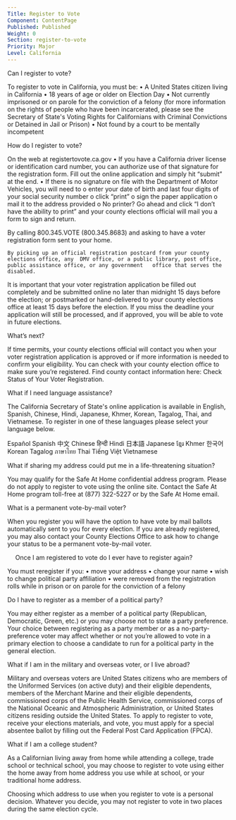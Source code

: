 ```yaml
---
Title: Register to Vote
Component: ContentPage
Published: Published
Weight: 0
Section: register-to-vote
Priority: Major
Level: California
---
```

Can I register to vote?

To register to vote in California, you must be:
• A United States citizen living in California
• 18 years of age or older on Election Day
• Not currently imprisoned or on parole for the conviction of a felony (for more information on the rights of people who have been incarcerated, please see the Secretary of State's Voting Rights for Californians with Criminal Convictions or Detained in Jail or Prison)
• Not found by a court to be mentally incompetent

How do I register to vote?

  On the web at registertovote.ca.gov
• If you have a California driver license or identification card number, you can authorize use of that signature for the registration form.  Fill out the online application and simply hit “submit” at the end. 
• If there is no signature on file with the Department of Motor Vehicles, you will need to
o enter your date of birth and last four digits of your social security number
o click “print”
o sign the paper application
o mail it to the address provided
o No printer? Go ahead and click “I don’t have the ability to print” and your county elections official will mail you a form to sign and return.

  By calling 800.345.VOTE (800.345.8683) and asking to have a voter registration form sent to your home.

    By picking up an official registration postcard from your county elections office, any  DMV office, or a public library, post office, public assistance office, or any government   office that serves the disabled.

It is important that your voter registration application be filled out completely and be submitted online no later than midnight 15 days before the election; or postmarked or hand-delivered to your county elections office at least 15 days before the election.  If you miss the deadline your application will still be processed, and if approved, you will be able to vote in future elections.

What’s next?

If time permits, your county elections official will contact you when your voter registration application is approved or if more information is needed to confirm your eligibility.   You can check with your county election office to make sure you’re registered. Find county contact information here: Check Status of Your Voter Registration.

What if I need language assistance?

The California Secretary of State's online application is available in English, Spanish, Chinese, Hindi, Japanese, Khmer, Korean, Tagalog, Thai, and Vietnamese. To register in one of these languages please select your language below.
 
Español  Spanish
中文  Chinese
हिन्दी  Hindi
日本語  Japanese
ខ្មែរ  Khmer
한국어  Korean
Tagalog
ภาษาไทย  Thai
Tiếng Việt  Vietnamese
 

What if sharing my address could put me in a life-threatening situation?

You may qualify for the Safe At Home confidential address program. Please do not apply to register to vote using the online site. Contact the Safe At Home program toll-free at (877) 322-5227 or by the Safe At Home email.

What is a permanent vote-by-mail voter?

When you register you will have the option to have vote by mail ballots automatically sent to you for every election.  If you are already registered, you may also contact your County Elections Office to ask how to change your status to be a permanent vote-by-mail voter.

 
Once I am registered to vote do I ever have to register again?

You must reregister if you:
• move your address
• change your name 
• wish to change political party affiliation 
• were removed from the registration rolls while in prison or on parole for the conviction of a felony

Do I have to register as a member of a political party?

You may either register as a member of a political party (Republican, Democratic, Green, etc.) or you may choose not to state a party preference. Your choice between registering as a party member or as a no-party-preference voter may affect whether or not you’re allowed to vote in a primary election to choose a candidate to run for a political party in the general election.

What if I am in the military and overseas voter, or I live abroad?

Military and overseas voters are United States citizens who are members of the Uniformed Services (on active duty) and their eligible dependents, members of the Merchant Marine and their eligible dependents, commissioned corps of the Public Health Service, commissioned corps of the National Oceanic and Atmospheric Administration, or United States citizens residing outside the United States. To apply to register to vote, receive your elections materials, and vote, you must apply for a special absentee ballot by filling out the Federal Post Card Application (FPCA).


What if I am a college student?

As a Californian living away from home while attending a college, trade school or technical school, you may choose to register to vote using either the home away from home address you use while at school, or your traditional home address.

Choosing which address to use when you register to vote is a personal decision. Whatever you decide, you may not register to vote in two places during the same election cycle.
